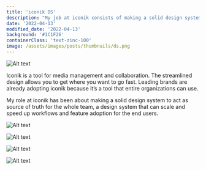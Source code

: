 ```yaml
---
title: 'iconik DS'
description: "My job at iconik consists of making a solid design system acting as source of truth for the whole team, a design system that can scale and speed up workflows and feature adoption for the end users."
date: '2022-04-13'
modified_date: '2022-04-13'
background: '#1C1F26'
containerClass: 'text-zinc-100'
image: /assets/images/posts/thumbnails/ds.png
---
```


![Alt text](/assets/images/posts/design_system/000.png)

Iconik is a tool for media management and collaboration. The streamlined design allows you to get where  you want to go fast. Leading brands are already adopting iconik because it’s a tool that entire organizations can use. 

My role at iconik has been about making a solid design system to act as source of truth for the whole team, a design system that can scale and speed up workflows and feature adoption for the end users. 

![Alt text](/assets/images/posts/design_system/001.png)

![Alt text](/assets/images/posts/design_system/002.png)

![Alt text](/assets/images/posts/design_system/003.png)

![Alt text](/assets/images/posts/design_system/004.png)
